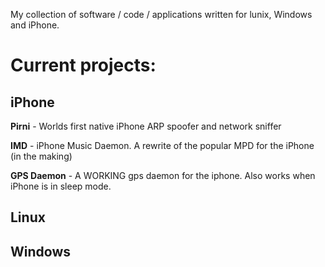 My collection of software / code / applications written for lunix, Windows and iPhone.

# Current projects: #
## iPhone ##
**Pirni** - Worlds first native iPhone ARP spoofer and network sniffer

**IMD** - iPhone Music Daemon. A rewrite of the popular MPD for the iPhone (in the making)

**GPS Daemon** - A WORKING gps daemon for the iphone. Also works when iPhone is in sleep mode.

## Linux ##

## Windows ##